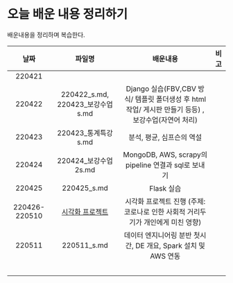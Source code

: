 # 오늘 배운 내용 정리하기
배운내용을 정리하며 복습한다.









|     날짜      |                            파일명                            |                           배운내용                           | 비고 |
| :-----------: | :----------------------------------------------------------: | :----------------------------------------------------------: | :--: |
|    220421     |                                                              |                                                              |      |
|    220422     |               220422_s.md, 220423_보강수업s.md               | Django 실습(FBV,CBV 방식/ 템플릿 폴더생성 후 html 작업/ 게시판 만들기 등등) , 보강수업(자연어 처리) |      |
|    220423     |                     220423_통계특강s.md                      |                  분석, 평균, 심프슨의 역설                   |      |
|    220424     |                     220424_보강수업2s.md                     |     MongoDB, AWS, scrapy의 pipeline 연결과 sql로 보내기      |      |
|    220425     |                         220425_s.md                          |                          Flask 실습                          |      |
| 220426-220510 | [시각화 프로젝트](https://github.com/suyeee/Visualization-Project.git) | 시각화 프로젝트 진행 (주제: 코로나로 인한 사회적 거리두기가 개인에게 미친 영향) |      |
|    220511     |                         220511_s.md                          | 데이터 엔지니어링 분반 첫시간, DE 개요, Spark 설치 및 AWS 연동 |      |
|               |                                                              |                                                              |      |
|               |                                                              |                                                              |      |
|               |                                                              |                                                              |      |
|               |                                                              |                                                              |      |
|               |                                                              |                                                              |      |

